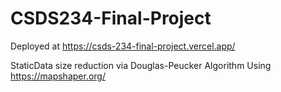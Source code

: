 # CSDS234-Final-Project

Deployed at https://csds-234-final-project.vercel.app/

StaticData size reduction via Douglas-Peucker Algorithm
Using https://mapshaper.org/
